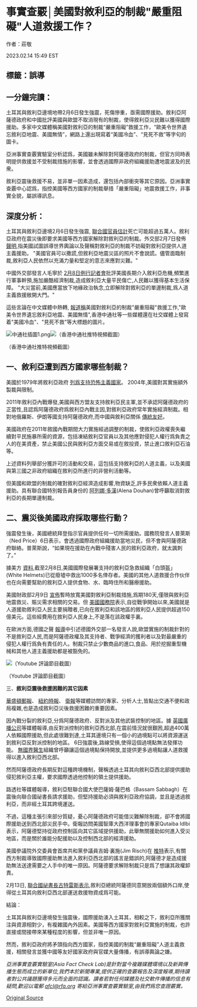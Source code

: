 # 事實查覈│美國對敘利亞的制裁"嚴重阻礙"人道救援工作？

作者：莊敬

2023.02.14 15:49 EST

## 標籤：誤導

## 一分鐘完讀：

土耳其與敘利亞邊境地帶2月6日發生強震，死傷慘重，亟需國際援助。敘利亞阿薩德政府和中國批評美國與歐盟不取消現有的制裁，使得敘利亞災民難以獲得國際援助。多家中文媒體稱美國對敘利亞的制裁“嚴重阻礙”救援工作，“歐美令世界遺忘敘利亞地震、美國無情”，網路上還出現寫着“美國冷血”、“見死不救”等字句的圖卡。

亞洲事實查覈實驗室分析認爲，美國雖未解除對阿薩德政府的制裁，但官方同時表明提供救援並不受制裁措施的影響，並會透過國際非政府組織援助遭地震波及的民衆。

敘利亞震後救援不易，並非單一因素造成，還包括內部衝突等其它原因。亞洲事實查覈中心認爲，指控美國等西方國家的制裁舉措「嚴重阻礙」地震救援工作，非事實全貌，屬誤導訊息。

## 深度分析：

土耳其與敘利亞邊境2月6日發生強震, [聯合國官員估計](https://www.dw.com/en/turkey-syria-earthquakes-un-expects-death-toll-above-50000/a-64677847)死亡可能超過五萬人。敘利亞政府在震災後即要求美國等西方國家解除對敘利亞的制裁。外交部2月7日發佈 [聲明](https://big5.cctv.com/gate/big5/news.cctv.com/2023/02/08/ARTIH5dH5WfGjh43eHkLYCY5230208.shtml),指美國試圖誤導世界輿論以及聲稱對敘利亞的制裁不妨礙對敘利亞提供人道主義援助。 "美國官員可以撒謊,但敘利亞地震災區的照片不會說謊。儘管面臨制裁,敘利亞人民依然以充滿力量和堅定的意志來應對災難。"

中國外交部發言人毛寧於 [2月8日例行記者會](https://www.mfa.gov.cn/web/fyrbt_673021/202302/t20230208_11022138.shtml)批評美國長期介入敘利亞危機,頻繁進行軍事幹預,施加嚴酷經濟制裁,造成敘利亞大量平民傷亡,人民難以獲得基本生活保障。 "大災當前,美國應當放下地緣政治執念,立即解除對敘利亞的單邊制裁,爲人道主義救援敞開大門。"

這些言論在中文媒體中熱轉, [報道稱](http://www.takungpao.com.hk/news/232111/2023/0210/816877.html)美國對敘利亞的制裁"嚴重阻礙"救援工作,"歐美令世界遺忘敘利亞地震、美國無情",香港中通社等一些媒體還在社交媒體上發寫着"美國冷血"、"見死不救"等大標題的圖片。

![中通社插圖1.png](images/KHXVP2HMVYGBAYXVVJPTVPJ4DM.png)![（香港中通社推特視頻截圖）](images/MAKEZGI47TGBCXD5PESCGMNECE.png)

（香港中通社推特視頻截圖）

## 一、敘利亞遭到西方國家哪些制裁？

美國於1979年將敘利亞政府 [列爲支持恐怖主義國家](https://www.state.gov/syria-sanctions/)。 2004年,美國對其實施額外製裁與限制。

2011年敘利亞內戰爆發,美國與西方盟友支持敘利亞民主軍,並不承認阿薩德政府的正當性,且認爲阿薩德政府爲敘利亞內戰主因,對敘利亞政府常年實施經濟制裁。相對地俄羅斯、伊朗等國支持阿薩德政府,而中國與敘利亞關係 [傳統友好](https://www.fmprc.gov.cn/zyxw/202106/t20210601_9136827.shtml)。

美國政府在2011年敘國內戰期間大力實施經過調整的制裁，使敘利亞政權喪失繼續對平民施暴所需的資源，包括凍結敘利亞官員以及其他應對侵犯人權行爲負責之人的在美資產，禁止美國公民與敘利亞方面交易或在敘投資，禁止進口敘利亞石油等。

上述資料列舉部分獲許可的活動和交易，這包括支持敘利亞的人道主義，以及美國與第三國之非政府組織在敘利亞所進行的非營利活動等。

但美國和歐盟的制裁的確對敘利亞經濟造成影響,物資缺乏,許多民衆依賴人道主義援助。具有聯合國特別報告員身份的 [阿列娜·多漢](https://news.un.org/zh/story/2022/11/1112282)(Alena Douhan)曾呼籲取消對敘利亞的長期單邊制裁。

## 二、震災後美國政府採取哪些行動？

強震發生後，美國總統拜登指示官員提供任何一切所需援助。國務院發言人普萊斯（Ned Price）6日表示，會透過國際政府組織援助當地災民，但不會與阿薩德政府聯絡。普萊斯說，“如果現在援助在內戰中殘害人民的敘利亞政府，就太諷刺了。”

據美方 [資料](https://share.america.gov/zh-hans/after-earthquake-u-s-assists-turkiye-syria/),截至2月8日,美國國際發展署支持的敘利亞急救組織「白頭盔」(White Helmets)已從廢墟中救出1000多名倖存者。美國的其他人道救援合作伙伴也在向需要幫助的敘利亞人提供食物、水、臨時住所和醫療援助。

美國財政部2月9日 [宣佈](https://home.treasury.gov/news/press-releases/jy1261)暫時放寬美國對敘利亞制裁措施,爲期180天,僅限與敘利亞地震救災、賑災需求相關的交易。但 [美國國務院](https://www.state.gov/turkiye-and-syria-earthquake-response/)表示,自從戰爭開始以來,美國就是人道援助敘利亞人民主要捐贈者,已向在敘利亞和該地區的敘利亞人民提供超過150億美元。這些經費用在敘利亞人民身上,不是落在該政權手裏。

在歐洲方面,德國之聲 [報導](https://www.dw.com/zh/%E6%95%91%E5%8A%A9%E5%8F%99%E5%88%A9%E4%BA%9A%E7%81%BE%E6%B0%91%E6%98%AF%E5%90%A6%E8%AF%A5%E5%8F%96%E6%B6%88%E5%88%B6%E8%A3%81/a-64645995)中引述德國外交部一名發言人說,歐盟實施的制裁針對的不是敘利亞人民,而是阿薩德政權及其支持者、戰爭經濟的獲利者以及對最嚴重的侵犯人權行爲負有責任的人。制裁只禁止少數商品的進口,食品、用於挖掘重型機械和其他人道主義援助都是被豁免的。

![（Youtube 評論節目截圖）](images/NUYBY4MSBPYUASFESEMFIG7YCQ.png)

（Youtube 評論節目截圖）

三、**敘利亞震後救援困難的其它因素**

[華盛頓郵報](https://www.washingtonpost.com/world/2023/02/08/syria-earthquake-sanctions-idlib-aid/)、 [紐約時報](https://www.nytimes.com/2023/02/07/world/europe/turkey-syria-quake-un-aid.html)、 [衛報](https://www.theguardian.com/world/2023/feb/07/syria-earthquake-aftermath-aid-politics)等媒體訪問的專家、分析人士,皆點出交通不便和政局複雜,也是造成敘利亞災後救援困難的重要因素。

因內戰分裂的敘利亞,分爲阿薩德政府、反對派及其他武裝控制的地區。據 [英國廣播公司](https://www.bbc.com/zhongwen/trad/world-64564973)等媒體報導,由反對派控制的敘利亞西北部,在震前情況就很艱困,超過400萬人依賴國際援助,但此處很難到達,土耳其邊境只有一個小的過境點可以將資源運送到敘利亞反對派控制的地區。 6日強震後,路線受損,使得這個過境點無法發揮功能。 [無國界醫生](https://www.msf.org.tw/news/202302/earthquake-northwest-syria)組織曾呼籲讓這個過境點保持開放,並提供更多過境點讓人道救援得以進入敘利亞西北部。

然而阿薩德政府長期反對這種跨境機制，聲稱透過土耳其向敘利亞西北部提供援助侵犯敘利亞主權，要求國際透過他控制的領土提供援助。

路透社等媒體報導，敘利亞駐聯合國大使巴薩姆·薩巴格（Bassam Sabbagh）在震後向聯合國祕書長請求援助，但堅持援助必須與敘利亞政府協調，並且是透過敘利亞，而非經土耳其跨境運送。

不過，這種主張引來部分質疑，憂心阿薩德政府可能借災難解除制裁，卻不會將國際援助送到西北部災民手中。衛報訪問美國智庫大西洋理事會的專家Qutaiba Idlbi表示，阿薩德堅持從政府控制區向其它區域提供援助，此舉無關援助如何進入受災地區，而是關於誰能分配援助以及控制西北部的經濟援助。

美國參議院外交委員會首席共和黨參議員吉姆·裏施(Jim Risch)在 [推特](https://twitter.com/SenateForeign/status/1623693042887565313)表示,有關西方制裁導致國際援助無法進入敘利亞西北部的謠言是錯誤的,阿薩德才是造成援助無法送達需要之人手中的唯一原因。阿薩德要求解除制裁只是爲了想讓其政權卸責。

2月13日, [聯合國祕書長古特雷斯表示](https://www.reuters.com/world/middle-east/un-chief-says-syrias-assad-agrees-expand-un-aid-access-turkey-2023-02-13/),敘利亞總統阿薩德同意開放兩個額外口岸,使得從土耳其向敘利亞西北部運送救援物資成爲可能。

結論：

土耳其與敘利亞邊境發生強震後，國際援助湧入土耳其，相較之下，敘利亞所獲關注與資源相對少，有複雜國內外因素。美國等西方國家對敘利亞實施的制裁，也許直接或間接帶來某種程度的影響，但並非唯一原因。

然而，敘利亞政府將矛頭指向西方國家，指控美國的制裁“嚴重阻礙”人道主義救援，相關發言並獲中國等友好國家政府與官媒大量傳播，有誤導輿論之嫌。

*亞洲事實查覈實驗室(Asia Fact Check Lab)是針對當今複雜媒體環境以及新興傳播生態而成立的新單位,我們本於新聞專業,提供正確的查覈報告及深度報導,期待讀者對公共議題獲得多元而全面的認識。讀者若對任何媒體及社交軟件傳播的信息有疑問,歡迎以電郵*  *afcl@rfa.org* *寄給亞洲事實查覈實驗室,由我們爲您查證覈實。*



[Original Source](https://www.rfa.org/mandarin/shishi-hecha/hc-02142023153515.html)